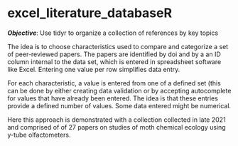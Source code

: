 # excel_literature_databaseR

***Objective***: Use tidyr to organize a collection of references by key topics


The idea is to choose characteristics used to compare and categorize a
set of peer-reviewed papers. The papers are identified by doi and by a 
an ID column internal to the data set, which is entered in spreadsheet software
like Excel. Entering one value per row simplifies data entry.

For each characteristic, a value is entered from one of a defined set (this
can be done by either creating data validation or by accepting autocomplete 
for values that have already been entered. The idea is that these entries
provide a defined number of values. Some data entered might be numerical.

Here this approach is demonstrated with a collection collected in late 2021 
and comprised of of 27 papers on studies of moth chemical ecology using
y-tube olfactometers. 
